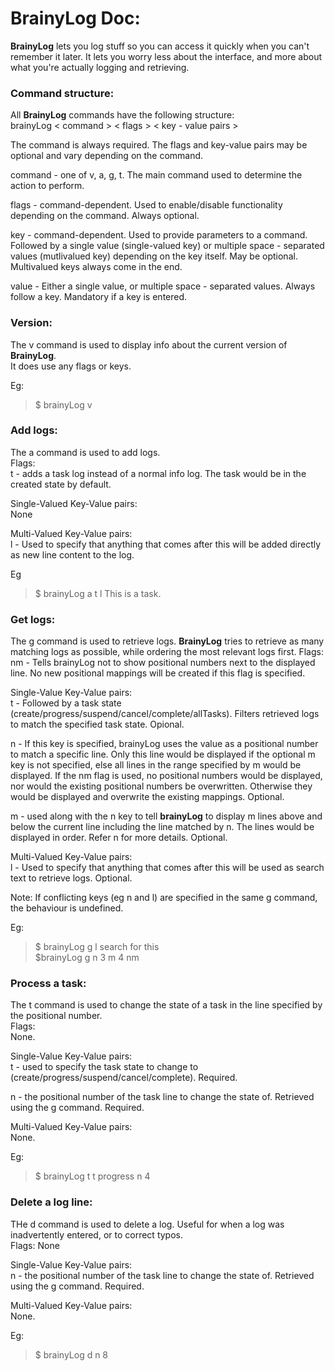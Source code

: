 # BrainyLog Doc:

**BrainyLog** lets you log stuff so you can access it quickly when you can't remember it later. It lets you worry less about the interface, and more about what you're actually logging and retrieving.

### Command structure:
All **BrainyLog** commands have the following structure:  
brainyLog < command > < flags > < key - value pairs >  

The command is always required. The flags and key-value pairs may be optional and vary depending on the command.  

command - one of v, a, g, t. The main command used to determine the action to perform.  

flags - command-dependent. Used to enable/disable functionality depending on the command. Always optional.  

key - command-dependent. Used to provide parameters to a command. Followed by a single value (single-valued key) or multiple space - separated values (mutlivalued key) depending on the key itself. May be optional. Multivalued keys always come in the end.  

value - Either a single value, or multiple space - separated values. Always follow a key. Mandatory if a key is entered.  


### Version:
The v command is used to display info about the current version of **BrainyLog**.  
It does use any flags or keys.  

Eg:  
>$ brainyLog v  


### Add logs:
The a command is used to add logs.  
Flags:  
t - adds a task log instead of a normal info log. The task would be in the created state by default.  

Single-Valued Key-Value pairs:  
None  

Multi-Valued Key-Value pairs:  
l - Used to specify that anything that comes after this will be added directly as new line content to the log.  

Eg  
>$ brainyLog a t l This is a task.  

### Get logs:
The g command is used to retrieve logs. **BrainyLog** tries to retrieve as many matching logs as possible, while ordering the most relevant logs first.
Flags:  
nm - Tells brainyLog not to show positional numbers next to the displayed line. No new positional mappings will be created if this flag is specified.  

Single-Value Key-Value pairs:  
t - Followed by a task state (create/progress/suspend/cancel/complete/allTasks). Filters retrieved logs to match the specified task state. Opional.  

n - If this key is specified, brainyLog uses the value as a positional number to match a specific line. Only this line would be displayed if the optional m key is not specified, else all lines in the range specified by m would be displayed. If the nm flag is used, no positional numbers would be displayed, nor would the existing positional numbers be overwritten. Otherwise they would be displayed and overwrite the existing mappings. Optional.    

m - used along with the n key to tell **brainyLog** to display m lines above and below the current line including the line matched by n. The lines would be displayed in order. Refer n for more details. Optional.  


Multi-Valued Key-Value pairs:  
l - Used to specify that anything that comes after this will be used as search text to retrieve logs. Optional.  

Note: If conflicting keys (eg n and l) are specified in the same g command, the behaviour is undefined. 

Eg:  
>$ brainyLog g l search for this  
>$brainyLog g n 3 m 4 nm


### Process a task:
The t command is used to change the state of a task in the line specified by the positional number.  
Flags:  
None.  

Single-Value Key-Value pairs:  
t - used to specify the task state to change to (create/progress/suspend/cancel/complete). Required.  

n - the positional number of the task line to change the state of. Retrieved using the g command. Required.  

Multi-Valued Key-Value pairs:  
None.  

Eg:  
>$ brainyLog t t progress n 4


### Delete a log line:  
THe d command is used to delete a log. Useful for when a log was inadvertently entered, or to correct typos.  
Flags: None  

Single-Value Key-Value pairs:  
n - the positional number of the task line to change the state of. Retrieved using the g command. Required.  

Multi-Valued Key-Value pairs:  
None.  

Eg:  
>$ brainyLog d n 8  






